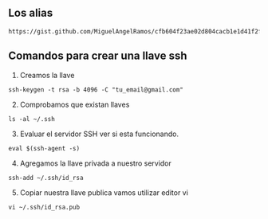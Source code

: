 ## Los alias
```
https://gist.github.com/MiguelAngelRamos/cfb604f23ae02d804cacb1e1d41f2f59
```

## Comandos para crear una llave ssh

1. Creamos la llave
```shell
ssh-keygen -t rsa -b 4096 -C "tu_email@gmail.com"
```
2. Comprobamos que existan llaves 

```shell
ls -al ~/.ssh 
```

3. Evaluar el servidor SSH ver si esta funcionando.
```shell
eval $(ssh-agent -s)
```
4. Agregamos la llave privada a nuestro servidor

```shell
ssh-add ~/.ssh/id_rsa
```
5. Copiar nuestra llave publica vamos utilizar editor vi

```shell
vi ~/.ssh/id_rsa.pub 
```